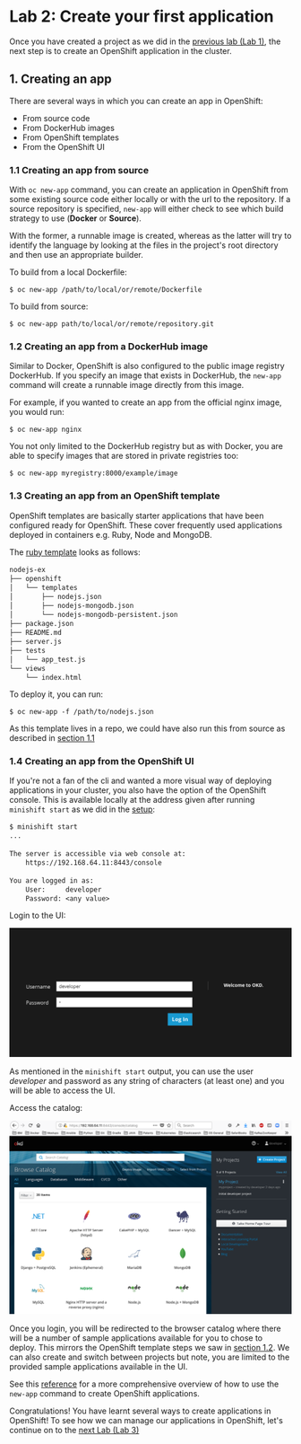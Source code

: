 # Lab 2: Create your first application

Once you have created a project as we did in the [previous lab (Lab 1)](../Lab1/README.md), the next step is to create an OpenShift application in the cluster.

## 1. Creating an app 

There are several ways in which you can create an app in OpenShift:

- From source code
- From DockerHub images
- From OpenShift templates
- From the OpenShift UI

### 1.1 Creating an app from source

With `oc new-app` command, you can create an application in OpenShift from some existing source code either locally or with the url to the repository. If a source repository is specified, `new-app` will either check to see which build strategy to use (**Docker** or **Source**). 

With the former, a runnable image is created, whereas as the latter will try to identify the language by looking at the files in the project's root directory and then use an appropriate builder. 

To build from a local Dockerfile:
```
$ oc new-app /path/to/local/or/remote/Dockerfile
```

To build from source:
```
$ oc new-app path/to/local/or/remote/repository.git
```

### 1.2 Creating an app from a DockerHub image

Similar to Docker, OpenShift is also configured to the public image registry DockerHub. If you specify an image that exists in DockerHub, the `new-app` command will create a runnable image directly from this image. 

For example, if you wanted to create an app from the official nginx image, you would run:
```
$ oc new-app nginx
```

You not only limited to the DockerHub registry but as with Docker, you are able to specify images that are stored in private registries too:
```
$ oc new-app myregistry:8000/example/image
```

### 1.3 Creating an app from an OpenShift template

OpenShift templates are basically starter applications that have been configured ready for OpenShift. These cover frequently used applications deployed in containers e.g. Ruby, Node and MongoDB. 

The [ruby template](https://github.com/sclorg/nodejs-ex#openshift-origin-v3-setup) looks as follows:

```
nodejs-ex
├── openshift
│   └── templates
│       ├── nodejs.json
│       ├── nodejs-mongodb.json
│       └── nodejs-mongodb-persistent.json
├── package.json
├── README.md
├── server.js
├── tests
│   └── app_test.js
└── views
    └── index.html
```

To deploy it, you can run:

```
$ oc new-app -f /path/to/nodejs.json
```

As this template lives in a repo, we could have also run this from source as described in [section 1.1](./#11-creating-an-app-from-source)

### 1.4 Creating an app from the OpenShift UI

If you're not a fan of the cli and wanted a more visual way of deploying applications in your cluster, you also have the option of the OpenShift console. This is available locally at the address given after running `minishift start` as we did in the [setup](https://github.com/mofesal/minishift-101/blob/master/workshop/README.md#start-the-openshift-server):

```console
$ minishift start
...

The server is accessible via web console at:
    https://192.168.64.11:8443/console

You are logged in as:
    User:     developer
    Password: <any value>
```

Login to the UI:

![OpenShift login](../images/openshift_login.png)

As mentioned in the `minishift start` output, you can use the user _developer_ and password as any string of characters (at least one) and you will be able to access the UI.

Access the catalog:

![OpenShift catalog](../images/openshift_console.png)

Once you login, you will be redirected to the browser catalog where there will be a number of sample applications available for you to chose to deploy. This mirrors the OpenShift template steps we saw in [section 1.2](./#12-creating-an-app-from-a-dockerhub-image). We can also create and switch between projects but note, you are limited to the provided sample applications available in the UI.

See this [reference](https://docs.openshift.com/enterprise/3.0/dev_guide/new_app.html) for a more comprehensive overview of how to use the `new-app` command to create OpenShift applications.

Congratulations! You have learnt several ways to create applications in OpenShift! To see how we can manage our applications in OpenShift, let's continue on to the [next Lab (Lab 3)](../Lab3/README.md)
